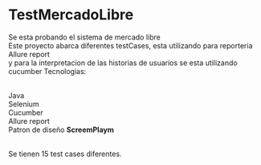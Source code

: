 # TestMercadoLibre
Se esta probando el sistema de mercado libre
<br>Este proyecto abarca diferentes testCases, esta utilizando para reporteria Allure report
<br>y para la interpretacion de las historias de usuarios se esta utilizando cucumber
Tecnologias:

<br>Java
<br>Selenium
<br>Cucumber
<br>Allure report
<br>Patron de diseño <b>ScreemPlaym</b>

<br> Se tienen 15 test cases diferentes.